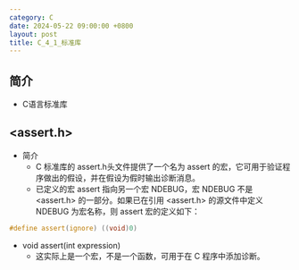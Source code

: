 ```yaml
---
category: C
date: 2024-05-22 09:00:00 +0800
layout: post
title: C_4_1_标准库
---
```

## 简介

+ C语言标准库

## <assert.h>

+ 简介
  + C 标准库的 assert.h头文件提供了一个名为 assert 的宏，它可用于验证程序做出的假设，并在假设为假时输出诊断消息。
  + 已定义的宏 assert 指向另一个宏 NDEBUG，宏 NDEBUG 不是 <assert.h> 的一部分。如果已在引用 <assert.h> 的源文件中定义 NDEBUG 为宏名称，则 assert 宏的定义如下：
```c
#define assert(ignore) ((void)0)
```

+ void assert(int expression)
  + 这实际上是一个宏，不是一个函数，可用于在 C 程序中添加诊断。